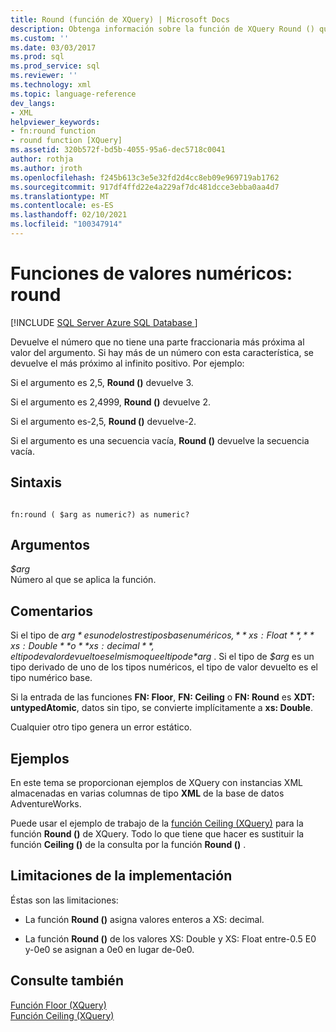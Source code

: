 ```yaml
---
title: Round (función de XQuery) | Microsoft Docs
description: Obtenga información sobre la función de XQuery Round () que devuelve el número que no tiene una parte fraccionaria más cercana al argumento especificado.
ms.custom: ''
ms.date: 03/03/2017
ms.prod: sql
ms.prod_service: sql
ms.reviewer: ''
ms.technology: xml
ms.topic: language-reference
dev_langs:
- XML
helpviewer_keywords:
- fn:round function
- round function [XQuery]
ms.assetid: 320b572f-bd5b-4055-95a6-dec5718c0041
author: rothja
ms.author: jroth
ms.openlocfilehash: f245b613c3e5e32fd2d4cc8eb09e969719ab1762
ms.sourcegitcommit: 917df4ffd22e4a229af7dc481dcce3ebba0aa4d7
ms.translationtype: MT
ms.contentlocale: es-ES
ms.lasthandoff: 02/10/2021
ms.locfileid: "100347914"
---
```

# <a name="numeric-values-functions---round"></a>Funciones de valores numéricos: round
[!INCLUDE [SQL Server Azure SQL Database ](../includes/applies-to-version/sqlserver.md)]

  Devuelve el número que no tiene una parte fraccionaria más próxima al valor del argumento. Si hay más de un número con esta característica, se devuelve el más próximo al infinito positivo. Por ejemplo:  
  
 Si el argumento es 2,5, **Round ()** devuelve 3.  
  
 Si el argumento es 2,4999, **Round ()** devuelve 2.  
  
 Si el argumento es-2,5, **Round ()** devuelve-2.  
  
 Si el argumento es una secuencia vacía, **Round ()** devuelve la secuencia vacía.  
  
## <a name="syntax"></a>Sintaxis  
  
```  
  
fn:round ( $arg as numeric?) as numeric?  
```  
  
## <a name="arguments"></a>Argumentos  
 *$arg*  
 Número al que se aplica la función.  
  
## <a name="remarks"></a>Comentarios  
 Si el tipo de *$arg* es uno de los tres tipos base numéricos, **xs: Float**, **xs: Double** o **xs: decimal**, el tipo de valor devuelto es el mismo que el tipo de *$arg* . Si el tipo de *$arg* es un tipo derivado de uno de los tipos numéricos, el tipo de valor devuelto es el tipo numérico base.  
  
 Si la entrada de las funciones **FN: Floor**, **FN: Ceiling** o **FN: Round** es **XDT: untypedAtomic**, datos sin tipo, se convierte implícitamente a **xs: Double**.  
  
 Cualquier otro tipo genera un error estático.  
  
## <a name="examples"></a>Ejemplos  
 En este tema se proporcionan ejemplos de XQuery con instancias XML almacenadas en varias columnas de tipo **XML** de la base de datos AdventureWorks.  
  
 Puede usar el ejemplo de trabajo de la [función Ceiling (XQuery)](../xquery/numeric-values-functions-ceiling.md) para la función **Round ()** de XQuery. Todo lo que tiene que hacer es sustituir la función **Ceiling ()** de la consulta por la función **Round ()** .  
  
## <a name="implementation-limitations"></a>Limitaciones de la implementación  
 Éstas son las limitaciones:  
  
-   La función **Round ()** asigna valores enteros a XS: decimal.  
  
-   La función **Round ()** de los valores XS: Double y XS: Float entre-0.5 E0 y-0e0 se asignan a 0e0 en lugar de-0e0.  
  
## <a name="see-also"></a>Consulte también  
 [Función Floor &#40;XQuery&#41;](../xquery/numeric-values-functions-floor.md)   
 [Función Ceiling &#40;XQuery&#41;](../xquery/numeric-values-functions-ceiling.md)  
  
  
